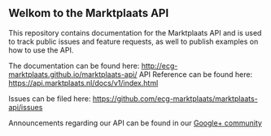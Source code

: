 Welkom to the Marktplaats API
-----------------------------

This repository contains documentation for the Marktplaats API and is used
to track public issues and feature requests, as well to publish examples on how to
use the API.

The documentation can be found here: http://ecg-marktplaats.github.io/marktplaats-api/
API Reference can be found here: https://api.marktplaats.nl/docs/v1/index.html

Issues can be filed here: https://github.com/ecg-marktplaats/marktplaats-api/issues

Announcements regarding our API can be found in our [Google+ community](https://plus.google.com/communities/107755456222203660866)
